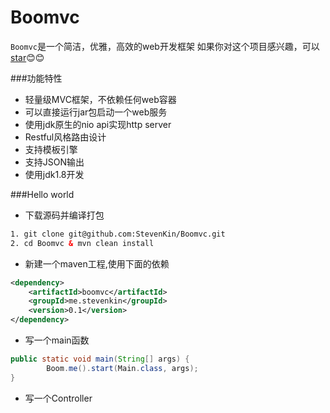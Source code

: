 Boomvc
===================================
`Boomvc`是一个简洁，优雅，高效的web开发框架
如果你对这个项目感兴趣，可以[star](https://github.com/StevenKin/Boomvc/stargazers):blush::blush:


###功能特性
* 轻量级MVC框架，不依赖任何web容器
* 可以直接运行jar包启动一个web服务
* 使用jdk原生的nio api实现http server
* Restful风格路由设计
* 支持模板引擎
* 支持JSON输出
* 使用jdk1.8开发

###Hello world
- 下载源码并编译打包
```xml
1. git clone git@github.com:StevenKin/Boomvc.git
2. cd Boomvc & mvn clean install
```
- 新建一个maven工程,使用下面的依赖
```xml
<dependency>
    <artifactId>boomvc</artifactId>
    <groupId>me.stevenkin</groupId>
    <version>0.1</version>
</dependency>
```
- 写一个main函数
```java
public static void main(String[] args) {
        Boom.me().start(Main.class, args);
}
```
- 写一个Controller
```java

```

